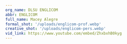 ```yaml
---
org_name: DLSU ENGLICOM
abbr: ENGLICOM
full_name: Macey Alegre
formal_shot: '/uploads/englicom-prof.webp'
creative_shot: '/uploads/englicom-pers.webp'
vid_link: https://www.youtube.com/embed/ZhxbxhB0kyg
---
```

